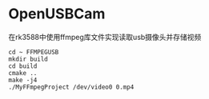 # OpenUSBCam
在rk3588中使用ffmpeg库文件实现读取usb摄像头并存储视频
```
cd ~ FFMPEGUSB
mkdir build
cd build
cmake ..
make -j4
./MyFFmpegProject /dev/video0 0.mp4
```
